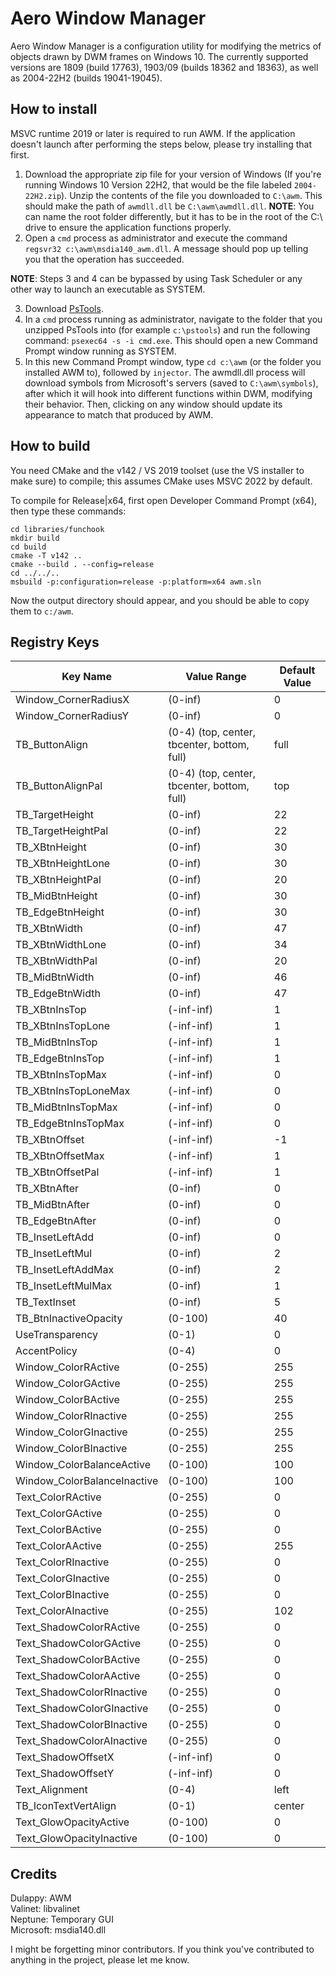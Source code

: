 # Aero Window Manager
Aero Window Manager is a configuration utility for modifying the metrics of
objects drawn by DWM frames on Windows 10. The currently supported versions are
1809 (build 17763), 1903/09 (builds 18362 and 18363), as well as 2004-22H2
(builds 19041-19045).

## How to install

MSVC runtime 2019 or later is required to run AWM. If the application doesn't
launch after performing the steps below, please try installing that first.

1. Download the appropriate zip file for your version of Windows (If you're
   running Windows 10 Version 22H2, that would be the file labeled
   `2004-22H2.zip`). Unzip the contents of the file you downloaded to `C:\awm`.
   This should make the path of `awmdll.dll` be `C:\awm\awmdll.dll`. **NOTE**:
   You can name the root folder differently, but it has to be in the root of
   the C:\ drive to ensure the application functions properly.
2. Open a `cmd` process as administrator and execute the command `regsvr32
   c:\awm\msdia140_awm.dll`. A message should pop up telling you that the
   operation has succeeded.

**NOTE**: Steps 3 and 4 can be bypassed by using Task Scheduler or any other
way to launch an executable as SYSTEM.

3. Download
   [PsTools](https://learn.microsoft.com/en-us/sysinternals/downloads/pstools).
4. In a `cmd` process running as administrator, navigate to the folder that you
   unzipped PsTools into (for example `c:\pstools`) and run the following
   command: `psexec64 -s -i cmd.exe`. This should open a new Command Prompt
   window running as SYSTEM.
5. In this new Command Prompt window, type `cd c:\awm` (or the folder you
   installed AWM to), followed by `injector`. The awmdll.dll process will
   download symbols from Microsoft's servers (saved to `C:\awm\symbols`), after
   which it will hook into different functions within DWM, modifying their
   behavior. Then, clicking on any window should update its appearance to match
   that produced by AWM.

## How to build

You need CMake and the v142 / VS 2019 toolset (use the VS installer to make
sure) to compile; this assumes CMake uses MSVC 2022 by default.

To compile for Release|x64, first open Developer Command Prompt (x64), then
type these commands:

```
cd libraries/funchook
mkdir build
cd build
cmake -T v142 ..
cmake --build . --config=release
cd ../../..
msbuild -p:configuration=release -p:platform=x64 awm.sln
```

Now the output directory should appear, and you should be able to copy them to
`c:/awm`.

## Registry Keys

| Key Name | Value Range | Default Value |
| --- | --- | --- |
| Window_CornerRadiusX | (0-inf) | 0 |
| Window_CornerRadiusY | (0-inf) | 0 |
| TB_ButtonAlign | (0-4) (top, center, tbcenter, bottom, full) | full |
| TB_ButtonAlignPal | (0-4) (top, center, tbcenter, bottom, full) | top |
| TB_TargetHeight | (0-inf) | 22 |
| TB_TargetHeightPal | (0-inf) | 22 |
| TB_XBtnHeight | (0-inf) | 30 |
| TB_XBtnHeightLone | (0-inf) | 30 |
| TB_XBtnHeightPal | (0-inf) | 20 |
| TB_MidBtnHeight | (0-inf) | 30 |
| TB_EdgeBtnHeight | (0-inf) | 30 |
| TB_XBtnWidth | (0-inf) | 47 |
| TB_XBtnWidthLone | (0-inf) | 34 |
| TB_XBtnWidthPal | (0-inf) | 20 |
| TB_MidBtnWidth | (0-inf) | 46 |
| TB_EdgeBtnWidth | (0-inf) | 47 |
| TB_XBtnInsTop | (-inf-inf) | 1 |
| TB_XBtnInsTopLone | (-inf-inf) | 1 |
| TB_MidBtnInsTop | (-inf-inf) | 1 |
| TB_EdgeBtnInsTop | (-inf-inf) | 1 |
| TB_XBtnInsTopMax | (-inf-inf) | 0 |
| TB_XBtnInsTopLoneMax | (-inf-inf) | 0 |
| TB_MidBtnInsTopMax | (-inf-inf) | 0 |
| TB_EdgeBtnInsTopMax | (-inf-inf) | 0 |
| TB_XBtnOffset | (-inf-inf) | -1 |
| TB_XBtnOffsetMax | (-inf-inf) | 1 |
| TB_XBtnOffsetPal | (-inf-inf) | 1 |
| TB_XBtnAfter | (0-inf) | 0 |
| TB_MidBtnAfter | (0-inf) | 0 |
| TB_EdgeBtnAfter | (0-inf) | 0 |
| TB_InsetLeftAdd | (0-inf) | 0 |
| TB_InsetLeftMul | (0-inf) | 2 |
| TB_InsetLeftAddMax | (0-inf) | 2 |
| TB_InsetLeftMulMax | (0-inf) | 1 |
| TB_TextInset | (0-inf) | 5 |
| TB_BtnInactiveOpacity | (0-100) | 40 |
| UseTransparency | (0-1) | 0 |
| AccentPolicy | (0-4) | 0 |
| Window_ColorRActive | (0-255) | 255 |
| Window_ColorGActive | (0-255) | 255 |
| Window_ColorBActive | (0-255) | 255 |
| Window_ColorRInactive | (0-255) | 255 |
| Window_ColorGInactive | (0-255) | 255 |
| Window_ColorBInactive | (0-255) | 255 |
| Window_ColorBalanceActive | (0-100) | 100 |
| Window_ColorBalanceInactive | (0-100) | 100 |
| Text_ColorRActive | (0-255) | 0 |
| Text_ColorGActive | (0-255) | 0 |
| Text_ColorBActive | (0-255) | 0 |
| Text_ColorAActive | (0-255) | 255 |
| Text_ColorRInactive | (0-255) | 0 |
| Text_ColorGInactive | (0-255) | 0 |
| Text_ColorBInactive | (0-255) | 0 |
| Text_ColorAInactive | (0-255) | 102 |
| Text_ShadowColorRActive | (0-255) | 0 |
| Text_ShadowColorGActive | (0-255) | 0 |
| Text_ShadowColorBActive | (0-255) | 0 |
| Text_ShadowColorAActive | (0-255) | 0 |
| Text_ShadowColorRInactive | (0-255) | 0 |
| Text_ShadowColorGInactive | (0-255) | 0 |
| Text_ShadowColorBInactive | (0-255) | 0 |
| Text_ShadowColorAInactive | (0-255) | 0 |
| Text_ShadowOffsetX | (-inf-inf) | 0 |
| Text_ShadowOffsetY | (-inf-inf) | 0 |
| Text_Alignment | (0-4) | left |
| TB_IconTextVertAlign | (0-1) | center |
| Text_GlowOpacityActive | (0-100) | 0 |
| Text_GlowOpacityInactive | (0-100) | 0 |




## Credits
Dulappy: AWM\
Valinet: libvalinet\
Neptune: Temporary GUI\
Microsoft: msdia140.dll

I might be forgetting minor contributors. If you think you've contributed to
anything in the project, please let me know.
